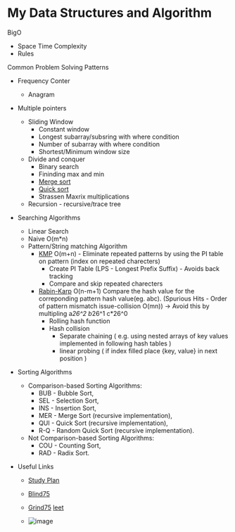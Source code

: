 # My Data Structures and Algorithm


BigO
* Space Time Complexity
* Rules

Common Problem Solving Patterns 
* Frequency Conter
  * Anagram
* Multiple pointers 
  * Sliding Window
    * Constant window
    * Longest subarray/subsring with where condition
    * Number of subarray with where condition
    * Shortest/Minimum window size
  * Divide and conquer
    * Binary search
    * Fininding max and min
    * [Merge sort]
    * [Quick sort]
    * Strassen Maxrix multiplications 
  * Recursion - recursive/trace tree
* Searching Algorithms
  * Linear Search
  * Naive O(m*n)
  * Pattern/String matching Algorithm
    * [KMP] O(m+n) - Eliminate repeated patterns by using the PI table on pattern (index on repeated charecters)
      * Create PI Table (LPS - Longest Prefix Suffix) - Avoids back tracking
      * Compare and skip repeated charecters
    * [Rabin-Karp] O(n-m+1) Compare the hash value for the correponding pattern hash value(eg. abc). (Spurious Hits - Order of pattern mismatch issue-collision O(mn)) -> Avoid this by multipling a*26^2 b*26^1 c*26^0
      * Rolling hash function
      * Hash collision
        * Separate chaining ( e.g. using nested arrays of key values implemented in following hash tables )
        * linear probing ( if index filled place {key, value} in next position )
        
* Sorting Algorithms
  * Comparison-based Sorting Algorithms:
      * BUB - Bubble Sort,
      * SEL - Selection Sort,
      * INS - Insertion Sort,
      * MER - Merge Sort (recursive implementation),
      * QUI - Quick Sort (recursive implementation),
      * R-Q - Random Quick Sort (recursive implementation).
  * Not Comparison-based Sorting Algorithms:
      * COU - Counting Sort,
      * RAD - Radix Sort.
        
* Useful Links
  * [Study Plan]
  * [Blind75]
  * [Grind75] [leet]


  * ![image](https://github.com/MukeshStorge/algorithms/assets/65528044/9e89358f-8851-472b-a514-397a276e6129)

[Merge sort]: https://www.youtube.com/watch?v=mB5HXBb_HY8&list=PLDN4rrl48XKpZkf03iYFl-O29szjTrs_O&index=34
[Quick sort]: https://www.youtube.com/watch?v=7h1s2SojIRw&list=PLDN4rrl48XKpZkf03iYFl-O29szjTrs_O&index=36     
[KMP]: https://www.youtube.com/watch?v=V5-7GzOfADQ
[Rabin-Karp]: https://www.youtube.com/watch?v=qQ8vS2btsxI
[Blind75]: https://leetcode.com/discuss/general-discussion/460599/blind-75-leetcode-questions
[Study Plan]: https://www.techinterviewhandbook.org/coding-interview-study-plan/
[Grind75]: https://www.techinterviewhandbook.org/grind75?weeks=2&hours=16
[leet]: https://leetcode.com/problem-list/ong932e1/
